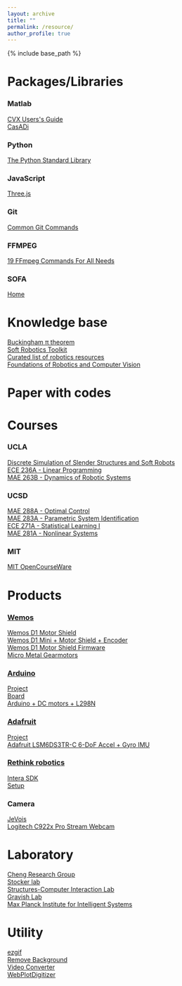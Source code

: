 ```yaml
---
layout: archive
title: ""
permalink: /resource/
author_profile: true
---
```


{% include base_path %}

Packages/Libraries
======
### Matlab
[CVX Users's Guide](http://web.cvxr.com/cvx/doc/)<br />
[CasADi](https://web.casadi.org/docs/)<br />

### Python
[The Python Standard Library](https://docs.python.org/3/library/index.html)<br/>

### JavaScript
[Three.js](https://threejs.org/docs/index.html#manual/en/introduction/Creating-a-scene)<br/>

### Git
[Common Git Commands](http://guides.beanstalkapp.com/version-control/common-git-commands.html)<br/>

### FFMPEG
[19 FFmpeg Commands For All Needs](https://catswhocode.com/ffmpeg-commands/)<br/>

### SOFA
[Home](https://www.sofa-framework.org/)<br/>

Knowledge base
======
[Buckingham π theorem](http://www-mdp.eng.cam.ac.uk/web/library/enginfo/aerothermal_dvd_only/aero/fprops/dimension/node9.html)<br />
[Soft Robotics Toolkit](https://softroboticstoolkit.com/home)<br />
[Curated list of robotics resources](https://github.com/kiloreux/awesome-robotics)<br />
[Foundations of Robotics and Computer Vision](https://faculty.sites.iastate.edu/jia/foundations-robotics-and-computer-vision-com-s-477577)<br/>


Paper with codes
======


Courses
======

### UCLA
[Discrete Simulation of Slender Structures and Soft Robots](https://structures.computer/slenderstructures)<br />
[ECE 236A - Linear Programming](http://www.seas.ucla.edu/~vandenbe/ee236a/ee236a.html)<br />
[MAE 263B	- Dynamics of Robotic Systems](http://bionics.seas.ucla.edu/education/MAE_263D.html)<br/>

### UCSD
[MAE 288A - Optimal Control](http://maeresearch.ucsd.edu/mceneaney/mae288a/)<br />
[MAE 283A	- Parametric System Identification](http://mechatronics.ucsd.edu/mae283a_20/index.html)<br/>
[ECE 271A	- Statistical Learning I](http://www.svcl.ucsd.edu/courses/ece271A/ece271A.htm)<br/>
[MAE 281A	- Nonlinear Systems](http://flyingv.ucsd.edu/krstic/teaching/281a/281a.html)<br/>

### MIT
[MIT OpenCourseWare](https://ocw.mit.edu/)<br />

Products
======

### [Wemos](https://www.wemos.cc/en/latest/index.html)
[Wemos D1 Motor Shield](https://www.amazon.com/dp/B07P6LPY2C)<br/>
[Wemos D1 Mini + Motor Shield + Encoder](https://www.instructables.com/Wemos-D1-Mini-WIFI-Robot-MQTT-UDP/)<br />
[Wemos D1 Motor Shield Firmware](https://github.com/thomasfredericks/wemos_motor_shield)<br/>
[Micro Metal Gearmotors](https://www.pololu.com/category/60/micro-metal-gearmotors)<br/>

### [Arduino](https://www.arduino.cc/)
[Project](https://projecthub.arduino.cc/)<br/>
[Board](https://store-usa.arduino.cc/collections/boards)<br/>
[Arduino + DC motors + L298N](https://ozeki.hu/p_2983-how-to-use-dc-motors-in-arduino.html)<br/>

### [Adafruit](https://www.adafruit.com/)
[Project](https://learn.adafruit.com/)<br/>
[Adafruit LSM6DS3TR-C 6-DoF Accel + Gyro IMU](https://www.adafruit.com/product/4503)<br/>

### [Rethink robotics](https://sdk.rethinkrobotics.com/intera/Main_Page)
[Intera SDK](https://support.rethinkrobotics.com/support/solutions)<br/>
[Setup](https://sdk.rethinkrobotics.com/intera/Workstation_Setup)<br/>

### Camera
[JeVois](https://www.jevoisinc.com/)<br/>
[Logitech C922x Pro Stream Webcam](https://www.amazon.com/dp/B01LXCDPPK/)<br/>

  
Laboratory
======

[Cheng Research Group](https://cheng.cems.umn.edu/)<br />
[Stocker lab](https://stockerlab.ethz.ch/)<br />
[Structures-Computer Interaction Lab](https://structures.computer/)<br />
[Gravish Lab](http://gravishlab.ucsd.edu/index.html)<br/>
[Max Planck Institute for Intelligent Systems](https://pi.is.mpg.de/)<br/>

Utility
======

[ezgif](https://ezgif.com/)<br />
[Remove Background](https://www.remove.bg/)<br />
[Video Converter](https://video-converter.com/)<br />
[WebPlotDigitizer](https://automeris.io/WebPlotDigitizer/)<br />
